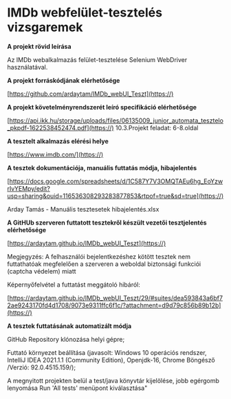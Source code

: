 #   **IMDb webfelület-tesztelés vizsgaremek**

**A projekt rövid leírása**

Az IMDb webalkalmazás felület-tesztelése Selenium WebDriver használatával.

**A projekt forráskódjának elérhetősége**

[https://github.com/ardaytam/IMDb_webUI_Teszt](https://)

**A projekt követelményrendszerét leíró  specifikáció elérhetősége**

[https://api.ikk.hu/storage/uploads/files/06135009_junior_automata_tesztelo_pkpdf-1622538452474.pdf](https://)
10.3.Projekt feladat: 6-8.oldal

**A tesztelt alkalmazás elérési helye**

[https://www.imdb.com/](https://)

**A tesztek dokumentációja, manuális futtatás módja, hibajelentés**

[https://docs.google.com/spreadsheets/d/1C587Y7V3OMQTAEu6hg_EoYzwrIvYEMpy/edit?usp=sharing&ouid=116536308293283877853&rtpof=true&sd=true](https://)

Arday Tamás - Manuális tesztesetek hibajelentés.xlsx

**A GitHUb szerveren futtatott tesztekről készült vezetői tesztjelentés elérhetősége**

[https://ardaytam.github.io/IMDb_webUI_Teszt](https://)

Megjegyzés:
A felhasználói bejelentkezéshez kötött tesztek nem futtathatóak megfelelően a szerveren a weboldal biztonsági funkciói (captcha védelem) miatt

Képernyőfelvétel a futtatást meggátoló hibáról:

[https://ardaytam.github.io/IMDb_webUI_Teszt/29/#suites/dea593843a6bf72ae9243170fd4d1708/9073e9311ffc6f1c/?attachment=d9d79c856b89b12b](https://) 

**A tesztek futtatásának automatizált módja**

GitHub Repository klónozása helyi gépre;

Futtató környezet beállítása (javasolt:  Windows 10 operációs rendszer, IntelliJ IDEA 2021.1.1 (Community Edition), Openjdk-16, Chrome Böngésző /Verzió: 92.0.4515.159/);

A megnyitott projekten belül a test/java könyvtár kijelölése, jobb egérgomb lenyomása Run 'All tests' menüpont kiválasztása"